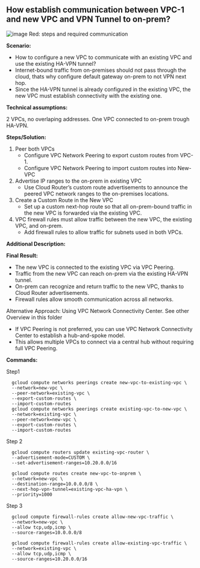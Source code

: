 
## **How establish communication between VPC-1 and new VPC and VPN Tunnel to on-prem?**
![image](https://github.com/user-attachments/assets/c9e43d13-8704-4524-b184-3818e28737d5)
Red: steps and required communication

**Scenario:**

  - How to configure a new VPC to communicate with an existing VPC and use the existing HA-VPN tunnel?
  - Internet-bound traffic from on-premises should not pass through the cloud, thats why configure default gateway on-prem to not VPN next hop.
  - Since the HA-VPN tunnel is already configured in the existing VPC, the new VPC must establish connectivity with the existing one.

**Technical assumptions:**

2 VPCs, no overlaping addresses.
One VPC connected to on-prem trough HA-VPN.

**Steps/Solution:**

1. Peer both VPCs
    - Configure VPC Network Peering to export custom routes from VPC-1.
    - Configure VPC Network Peering to import custom routes into New-VPC
2. Advertise IP ranges to the on-prem in existing VPC
    - Use Cloud Router’s custom route advertisements to announce the peered VPC network ranges to the on-premises locations.
3. Create a Custom Route in the New VPC
    - Set up a custom next-hop route so that all on-prem-bound traffic in the new VPC is forwarded via the existing VPC.
4. VPC firewall rules must allow traffic between the new VPC, the existing VPC, and on-prem.
    - Add firewall rules to allow traffic for subnets used in both VPCs.

**Additional Description:**

**Final Result:**
- The new VPC is connected to the existing VPC via VPC Peering.
- Traffic from the new VPC can reach on-prem via the existing HA-VPN tunnel.
- On-prem can recognize and return traffic to the new VPC, thanks to Cloud Router advertisements.
- Firewall rules allow smooth communication across all networks.

Alternative Approach: Using VPC Network Connectivity Center. See other Overview in this folder
- If VPC Peering is not preferred, you can use VPC Network Connectivity Center to establish a hub-and-spoke model.
- This allows multiple VPCs to connect via a central hub without requiring full VPC Peering.

**Commands:**

Step1

      gcloud compute networks peerings create new-vpc-to-existing-vpc \
      --network=new-vpc \
      --peer-network=existing-vpc \
      --export-custom-routes \
      --import-custom-routes
      gcloud compute networks peerings create existing-vpc-to-new-vpc \
      --network=existing-vpc \
      --peer-network=new-vpc \
      --export-custom-routes \
      --import-custom-routes

Step 2

      gcloud compute routers update existing-vpc-router \
      --advertisement-mode=CUSTOM \
      --set-advertisement-ranges=10.20.0.0/16

      gcloud compute routes create new-vpc-to-onprem \
      --network=new-vpc \
      --destination-range=10.0.0.0/8 \
      --next-hop-vpn-tunnel=existing-vpc-ha-vpn \
      --priority=1000

Step 3

      gcloud compute firewall-rules create allow-new-vpc-traffic \
      --network=new-vpc \
      --allow tcp,udp,icmp \
      --source-ranges=10.0.0.0/8

      gcloud compute firewall-rules create allow-existing-vpc-traffic \
      --network=existing-vpc \
      --allow tcp,udp,icmp \
      --source-ranges=10.20.0.0/16



